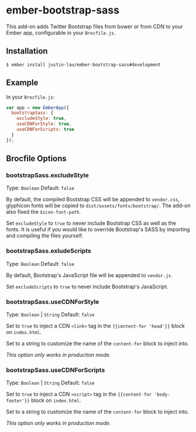 # ember-bootstrap-sass

This add-on adds Twitter Bootstrap files from bower or from CDN to your Ember
app, configurable in your `Brocfile.js`.

## Installation

```
$ ember install justin-lau/ember-bootstrap-sass#development
```

## Example
In your `Brocfile.js`:

```js
var app = new EmberApp({
  bootstrapSass: {
    excludeStyle: true,
    useCDNForStyle: true,
    useCDNForScripts: true
  }
});
```

## Brocfile Options

### bootstrapSass.excludeStyle

Type: `Boolean` Default: `false`

By default, the compiled Bootstrap CSS will be appended to `vendor.css`,
glyphicon fonts will be copied to `dist/assets/fonts/bootstrap/`. The add-on
also fixed the `$icon-font-path`.

Set `excludeStyle` to `true` to never include Bootstrap CSS as well as the
fonts. It is useful if you would like to override Bootstrap's SASS by
importing and compiling the files yourself.

### bootstrapSass.exludeScripts

Type: `Boolean` Default: `false`

By default, Bootstrap's JavaScript file will be appended to `vendor.js`.

Set `excludeScripts` to `true` to never include Bootstrap's JavaScript.

### bootstrapSass.useCDNForStyle

Type: `Boolean` | `String` Default: `false`

Set to `true` to inject a CDN `<link>` tag in the `{{content-for 'head'}}` block
on `index.html`.

Set to a string to customize the name of the `content-for` block to inject into.

*This option only works in production mode.*

### bootstrapSass.useCDNForScripts

Type: `Boolean` | `String` Default: `false`

Set to `true` to inject a CDN `<script>` tag in the
`{{content-for 'body-footer'}}` block on `index.html`.

Set to a string to customize the name of the `content-for` block to inject into.

*This option only works in production mode.*
